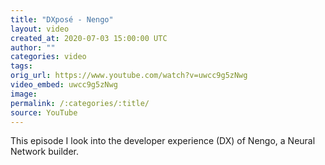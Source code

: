 ```yaml
---
title: "DXposé - Nengo"
layout: video
created_at: 2020-07-03 15:00:00 UTC
author: ""
categories: video
tags: 
orig_url: https://www.youtube.com/watch?v=uwcc9g5zNwg
video_embed: uwcc9g5zNwg
image: 
permalink: /:categories/:title/
source: YouTube
---
```


This episode I look into the developer experience (DX) of Nengo, a Neural Network builder.